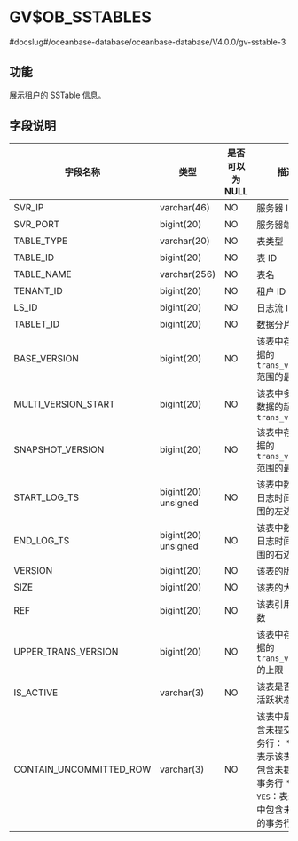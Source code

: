 GV$OB_SSTABLES 
===================================
#docslug#/oceanbase-database/oceanbase-database/V4.0.0/gv-sstable-3


功能 
-----------------------

展示租户的 SSTable 信息。

字段说明 
-------------------------



|          字段名称           |         类型          | 是否可以为 NULL |                                                                                  描述                                                                                   |
|-------------------------|---------------------|------------|-----------------------------------------------------------------------------------------------------------------------------------------------------------------------|
| SVR_IP                  | varchar(46)         | NO         | 服务器 IP 地址                                                                                                                                                             |
| SVR_PORT                | bigint(20)          | NO         | 服务器端口号                                                                                                                                                                |
| TABLE_TYPE              | varchar(20)         | NO         | 表类型                                                                                                                                                                   |
| TABLE_ID                | bigint(20)          | NO         | 表 ID                                                                                                                                                                  |
| TABLE_NAME              | varchar(256)        | NO         | 表名                                                                                                                                                                    |
| TENANT_ID               | bigint(20)          | NO         | 租户 ID                                                                                                                                                                 |
| LS_ID                   | bigint(20)          | NO         | 日志流 ID                                                                                                                                                                |
| TABLET_ID               | bigint(20)          | NO         | 数据分片 ID                                                                                                                                                               |
| BASE_VERSION            | bigint(20)          | NO         | 该表中存储数据的 `trans_version` 范围的最小值                                                                                                                                       |
| MULTI_VERSION_START     | bigint(20)          | NO         | 该表中多版本数据的起始 `trans_version`                                                                                                                                           |
| SNAPSHOT_VERSION        | bigint(20)          | NO         | 该表中存储数据的 `trans_version` 范围的最大值                                                                                                                                       |
| START_LOG_TS            | bigint(20) unsigned | NO         | 该表中数据的日志时间戳范围的左边界                                                                                                                                                     |
| END_LOG_TS              | bigint(20) unsigned | NO         | 该表中数据的日志时间戳范围的右边界                                                                                                                                                     |
| VERSION                 | bigint(20)          | NO         | 该表的版本                                                                                                                                                                 |
| SIZE                    | bigint(20)          | NO         | 该表的大小                                                                                                                                                                 |
| REF                     | bigint(20)          | NO         | 该表引用的计数                                                                                                                                                               |
| UPPER_TRANS_VERSION     | bigint(20)          | NO         | 该表中存储数据的 `trans_version` 的上限                                                                                                                                          |
| IS_ACTIVE               | varchar(3)          | NO         | 该表是否处于活跃状态                                                                                                                                                            |
| CONTAIN_UNCOMMITTED_ROW | varchar(3)          | NO         | 该表中是否包含未提交的事务行： * `NO`：表示该表中不包含未提交的事务行   * `YES`：表示该表中包含未提交的事务行    |


